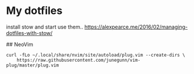 # My dotfiles

install stow and start use them.. 
https://alexpearce.me/2016/02/managing-dotfiles-with-stow/


## NeoVim

```
curl -fLo ~/.local/share/nvim/site/autoload/plug.vim --create-dirs \
    https://raw.githubusercontent.com/junegunn/vim-plug/master/plug.vim
```

